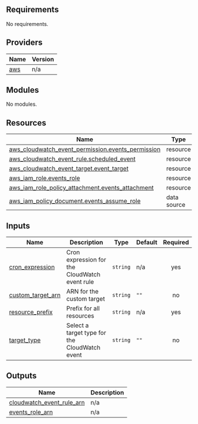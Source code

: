 <!-- BEGIN_TF_DOCS -->
## Requirements

No requirements.

## Providers

| Name | Version |
|------|---------|
| <a name="provider_aws"></a> [aws](#provider\_aws) | n/a |

## Modules

No modules.

## Resources

| Name | Type |
|------|------|
| [aws_cloudwatch_event_permission.events_permission](https://registry.terraform.io/providers/hashicorp/aws/latest/docs/resources/cloudwatch_event_permission) | resource |
| [aws_cloudwatch_event_rule.scheduled_event](https://registry.terraform.io/providers/hashicorp/aws/latest/docs/resources/cloudwatch_event_rule) | resource |
| [aws_cloudwatch_event_target.event_target](https://registry.terraform.io/providers/hashicorp/aws/latest/docs/resources/cloudwatch_event_target) | resource |
| [aws_iam_role.events_role](https://registry.terraform.io/providers/hashicorp/aws/latest/docs/resources/iam_role) | resource |
| [aws_iam_role_policy_attachment.events_attachment](https://registry.terraform.io/providers/hashicorp/aws/latest/docs/resources/iam_role_policy_attachment) | resource |
| [aws_iam_policy_document.events_assume_role](https://registry.terraform.io/providers/hashicorp/aws/latest/docs/data-sources/iam_policy_document) | data source |

## Inputs

| Name | Description | Type | Default | Required |
|------|-------------|------|---------|:--------:|
| <a name="input_cron_expression"></a> [cron\_expression](#input\_cron\_expression) | Cron expression for the CloudWatch event rule | `string` | n/a | yes |
| <a name="input_custom_target_arn"></a> [custom\_target\_arn](#input\_custom\_target\_arn) | ARN for the custom target | `string` | `""` | no |
| <a name="input_resource_prefix"></a> [resource\_prefix](#input\_resource\_prefix) | Prefix for all resources | `string` | n/a | yes |
| <a name="input_target_type"></a> [target\_type](#input\_target\_type) | Select a target type for the CloudWatch event | `string` | `""` | no |

## Outputs

| Name | Description |
|------|-------------|
| <a name="output_cloudwatch_event_rule_arn"></a> [cloudwatch\_event\_rule\_arn](#output\_cloudwatch\_event\_rule\_arn) | n/a |
| <a name="output_events_role_arn"></a> [events\_role\_arn](#output\_events\_role\_arn) | n/a |
<!-- END_TF_DOCS -->